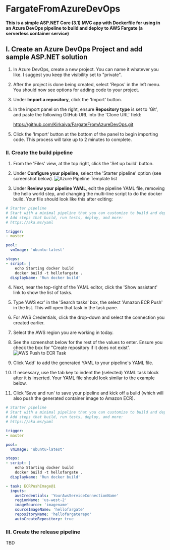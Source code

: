 # FargateFromAzureDevOps

**This is a simple ASP.NET Core (3.1) MVC app with Dockerfile for using in an Azure DevOps pipeline to build and deploy to AWS Fargate (a serverless container service)**

## I. Create an Azure DevOps Project and add sample ASP.NET solution

1. In Azure DevOps, create a new project. You can name it whatever you like. I suggest you keep the visibility set to "private".

2. After the project is done being created, select 'Repos' in the left menu. You should now see options for adding code to your project.  

3. Under **Import a repository**, click the 'Import' button.

4. In the import panel on the right, ensure **Repository type** is set to 'Git', and paste the following GitHub URL into the 'Clone URL' field:

    https://github.com/Kirkaiya/FargateFromAzureDevOps.git

5. Click the 'Import' button at the bottom of the panel to begin importing code. This process will take up to 2 minutes to complete.

### II. Create the build pipeline

1. From the 'Files' view, at the top right, click the 'Set up build' button.

2. Under **Configure your pipeline**, select the 'Starter pipeline' option (see screenshot below).
![Azure Pipeline Template list](images/azure-pipeline-1.png)

3. Under **Review your pipeline YAML**, edit the pipeline YAML file, removing the hello world step, and changing the multi-line script to do the docker build. Your file should look like this after editing:

```yaml
# Starter pipeline
# Start with a minimal pipeline that you can customize to build and deploy your code.
# Add steps that build, run tests, deploy, and more:
# https://aka.ms/yaml

trigger:
- master

pool:
  vmImage: 'ubuntu-latest'

steps:
- script: |
    echo Starting docker build
    docker build -t hellofargate .
  displayName: 'Run docker build'
```

4. Next, near the top-right of the YAML editor, click the 'Show assistant' link to show the list of tasks.

5. Type 'AWS ecr' in the 'Search tasks' box, the select 'Amazon ECR Push' in the list. This will open that task in the task pane.

6. For AWS Credentials, click the drop-down and select the connection you created earlier.

7. Select the AWS region you are working in today.

8. See the screenshot below for the rest of the values to enter. Ensure you check the box for "Create repository if it does not exist".
![AWS Push to ECR Task](images/azure-pipeline-2.png)

9. Click 'Add' to add the generated YAML to your pipeline's YAML file.

10. If necessary, use the tab key to indent the (selected) YAML task block after it is inserted. Your YAML file should look similar to the example below.

11. Click 'Save and run' to save your pipeline and kick off a build (which will also push the generated container image to Amazon ECR).

```yaml
# Starter pipeline
# Start with a minimal pipeline that you can customize to build and deploy your code.
# Add steps that build, run tests, deploy, and more:
# https://aka.ms/yaml

trigger:
- master

pool:
  vmImage: 'ubuntu-latest'

steps:
- script: |
    echo Starting docker build
    docker build -t hellofargate .
  displayName: 'Run docker build'

- task: ECRPushImage@1
  inputs:
    awsCredentials: 'YourAwsServiceConnectionName'
    regionName: 'us-west-2'
    imageSource: 'imagename'
    sourceImageName: 'hellofargate'
    repositoryName: 'hellofargaterepo'
    autoCreateRepository: true
```

### III. Create the release pipeline

TBD